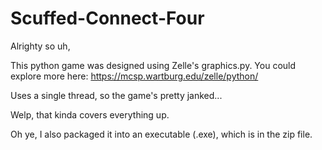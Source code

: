 # Scuffed-Connect-Four

Alrighty so uh,

This python game was designed using Zelle's graphics.py. You could explore more here: https://mcsp.wartburg.edu/zelle/python/

Uses a single thread, so the game's pretty janked...

Welp, that kinda covers everything up.

Oh ye, I also packaged it into an executable (.exe), which is in the zip file. 
  
 
